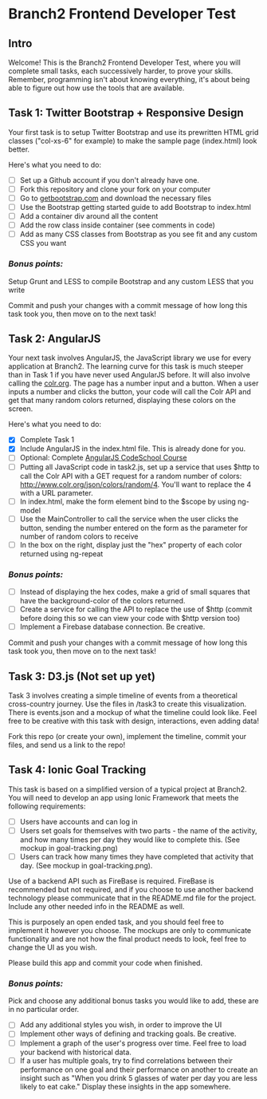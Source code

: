 # Branch2 Frontend Developer Test

## Intro
Welcome! This is the Branch2 Frontend Developer Test, where you will complete small tasks, each successively harder, to prove your skills. Remember, programming isn't about knowing everything, it's about being able to figure out how use the tools that are available. 

## Task 1: Twitter Bootstrap + Responsive Design
Your first task is to setup Twitter Bootstrap and use its prewritten HTML grid classes ("col-xs-6" for example) to make the sample page (index.html) look better. 

Here's what you need to do:
- [ ] Set up a Github account if you don't already have one. 
- [ ] Fork this repository and clone your fork on your computer
- [ ] Go to [getbootstrap.com](http://getbootstrap.com) and download the necessary files
- [ ] Use the Bootstrap getting started guide to add Bootstrap to index.html
- [ ] Add a container div around all the content
- [ ] Add the row class inside container (see comments in code)
- [ ] Add as many CSS classes from Bootstrap as you see fit and any custom CSS you want

### *Bonus points:*
Setup Grunt and LESS to compile Bootstrap and any custom LESS that you write


Commit and push your changes with a commit message of how long this task took you, then move on to the next task!

## Task 2: AngularJS
Your next task involves AngularJS, the JavaScript library we use for every application at Branch2. The learning curve for this task is much steeper than in Task 1 if you have never used AngularJS before. It will also involve calling the [colr.org](http://colr.org/api.html). The page has a number input and a button. When a user inputs a number and clicks the button, your code will call the Colr API and get that many random colors returned, displaying these colors on the screen. 

Here's what you need to do:
- [x] Complete Task 1 
- [x] Include AngularJS in the index.html file. This is already done for you.
- [ ] Optional: Complete [AngularJS CodeSchool Course](http://campus.codeschool.com/courses/shaping-up-with-angular-js/intro)
- [ ] Putting all JavaScript code in task2.js, set up a service that uses $http to call the Colr API with a GET request for a random number of colors: http://www.colr.org/json/colors/random/4. You'll want to replace the 4 with a URL parameter.
- [ ] In index.html, make the form element bind to the $scope by using ng-model
- [ ] Use the MainController to call the service when the user clicks the button, sending the number entered on the form as the parameter for number of random colors to receive
- [ ] In the box on the right, display just the "hex" property of each color returned using ng-repeat

### *Bonus points:*
- [ ] Instead of displaying the hex codes, make a grid of small squares that have the background-color of the colors returned.
- [ ] Create a service for calling the API to replace the use of $http (commit before doing this so we can view your code with $http version too)
- [ ] Implement a Firebase database connection. Be creative.

Commit and push your changes with a commit message of how long this task took you, then move on to the next task!

## Task 3: D3.js (Not set up yet)
Task 3 involves creating a simple timeline of events from a theoretical cross-country journey. Use the files in /task3 to create this visualization. There is events.json and a mockup of what the timeline could look like. Feel free to be creative with this task with design, interactions, even adding data!

Fork this repo (or create your own), implement the timeline, commit your files, and send us a link to the repo!

## Task 4: Ionic Goal Tracking
This task is based on a simplified version of a typical project at Branch2. You will need to develop an app using Ionic Framework that meets the following requirements:
- [ ] Users have accounts and can log in
- [ ] Users set goals for themselves with two parts - the name of the activity, and how many times per day they would like to complete this. (See mockup in goal-tracking.png)
- [ ] Users can track how many times they have completed that activity that day. (See mockup in goal-tracking.png).

Use of a backend API such as FireBase is required. FireBase is recommended but not required, and if you choose to use another backend technology please communicate that in the README.md file for the project. Include any other needed info in the README as well.

This is purposely an open ended task, and you should feel free to implement it however you choose. The mockups are only to communicate functionality and are not how the final product needs to look, feel free to change the UI as you wish. 

Please build this app and commit your code when finished. 

### *Bonus points:*
Pick and choose any additional bonus tasks you would like to add, these are in no particular order. 
- [ ] Add any additional styles you wish, in order to improve the UI
- [ ] Implement other ways of defining and tracking goals. Be creative.
- [ ] Implement a graph of the user's progress over time. Feel free to load your backend with historical data. 
- [ ] If a user has multiple goals, try to find correlations between their performance on one goal and their performance on another to create an insight such as "When you drink 5 glasses of water per day you are less likely to eat cake." Display these insights in the app somewhere. 
